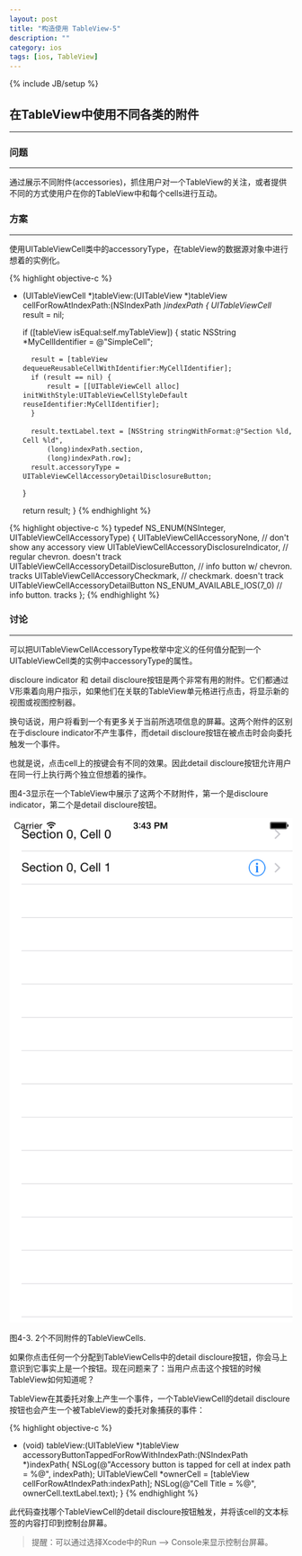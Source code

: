 ```yaml
---
layout: post
title: "构造使用 TableView-5"
description: ""
category: ios
tags: [ios, TableView]
---
```

{% include JB/setup %}

## 在TableView中使用不同各类的附件
---

### 问题
---

通过展示不同附件(accessories)，抓住用户对一个TableView的关注，或者提供不同的方式使用户在你的TableView中和每个cells进行互动。

### 方案
---

使用UITableViewCell类中的accessoryType，在tableView的数据源对象中进行想着的实例化。

{% highlight objective-c %}
- (UITableViewCell *)tableView:(UITableView *)tableView cellForRowAtIndexPath:(NSIndexPath *)indexPath {
	UITableViewCell* result = nil;

	if ([tableView isEqual:self.myTableView]) {
		static NSString *MyCellIdentifier = @"SimpleCell";

		result = [tableView  dequeueReusableCellWithIdentifier:MyCellIdentifier];
		if (result == nil) {
			result = [[UITableViewCell alloc] initWithStyle:UITableViewCellStyleDefault reuseIdentifier:MyCellIdentifier];
		}

		result.textLabel.text = [NSString stringWithFormat:@"Section %ld, Cell %ld",
			(long)indexPath.section,
			(long)indexPath.row];
		result.accessoryType = UITableViewCellAccessoryDetailDisclosureButton;
	}

	return result;
}
{% endhighlight %}

{% highlight objective-c %}
typedef NS_ENUM(NSInteger, UITableViewCellAccessoryType) {
    UITableViewCellAccessoryNone,                   // don't show any accessory view
    UITableViewCellAccessoryDisclosureIndicator,    // regular chevron. doesn't track
    UITableViewCellAccessoryDetailDisclosureButton, // info button w/ chevron. tracks
    UITableViewCellAccessoryCheckmark,              // checkmark. doesn't track
    UITableViewCellAccessoryDetailButton NS_ENUM_AVAILABLE_IOS(7_0) // info button. tracks
};
{% endhighlight %}

### 讨论
---

可以把UITableViewCellAccessoryType枚举中定义的任何值分配到一个UITableViewCell类的实例中accessoryType的属性。

discloure indicator 和 detail discloure按钮是两个非常有用的附件。它们都通过V形乘着向用户指示，如果他们在关联的TableView单元格进行点击，将显示新的视图或视图控制器。

换句话说，用户将看到一个有更多关于当前所选项信息的屏幕。这两个附件的区别在于discloure indicator不产生事件，而detail discloure按钮在被点击时会向委托触发一个事件。

也就是说，点击cell上的按键会有不同的效果。因此detail discloure按钮允许用户在同一行上执行两个独立但想着的操作。

图4-3显示在一个TableView中展示了这两个不财附件，第一个是discloure indicator，第二个是detail discloure按钮。

![TableView-3](/assets/img/ios/TableView-3.png)

图4-3. 2个不同附件的TableViewCells.

如果你点击任何一个分配到TableViewCells中的detail discloure按钮，你会马上意识到它事实上是一个按钮。现在问题来了：当用户点击这个按钮的时候TableView如何知道呢？

TableView在其委托对象上产生一个事件，一个TableViewCell的detail discloure按钮也会产生一个被TableView的委托对象捕获的事件：

{% highlight objective-c %}
- (void) tableView:(UITableView *)tableView accessoryButtonTappedForRowWithIndexPath:(NSIndexPath *)indexPath{
	NSLog(@"Accessory button is tapped for cell at index path = %@", indexPath);
	UITableViewCell *ownerCell = [tableView cellForRowAtIndexPath:indexPath];
	NSLog(@"Cell Title = %@", ownerCell.textLabel.text);
}
{% endhighlight %}

此代码查找哪个TableViewCell的detail discloure按钮触发，并将该cell的文本标签的内容打印到控制台屏幕。

> 提醒：可以通过选择Xcode中的Run --> Console来显示控制台屏幕。
